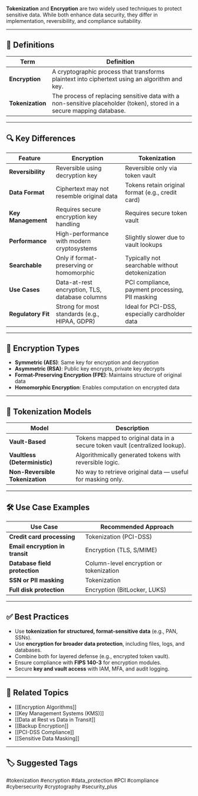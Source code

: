 **Tokenization** and **Encryption** are two widely used techniques to protect sensitive data. While both enhance data security, they differ in implementation, reversibility, and compliance suitability.

---

## 🧱 Definitions

| Term          | Definition                                                                 |
|---------------|-----------------------------------------------------------------------------|
| **Encryption** | A cryptographic process that transforms plaintext into ciphertext using an algorithm and key. |
| **Tokenization** | The process of replacing sensitive data with a non-sensitive placeholder (token), stored in a secure mapping database. |

---

## 🔍 Key Differences

| Feature                   | Encryption                                      | Tokenization                                     |
|---------------------------|--------------------------------------------------|--------------------------------------------------|
| **Reversibility**          | Reversible using decryption key                 | Reversible only via token vault                  |
| **Data Format**            | Ciphertext may not resemble original data       | Tokens retain original format (e.g., credit card)|
| **Key Management**         | Requires secure encryption key handling         | Requires secure token vault                      |
| **Performance**            | High-performance with modern cryptosystems      | Slightly slower due to vault lookups             |
| **Searchable**             | Only if format-preserving or homomorphic        | Typically not searchable without detokenization  |
| **Use Cases**              | Data-at-rest encryption, TLS, database columns  | PCI compliance, payment processing, PII masking  |
| **Regulatory Fit**         | Strong for most standards (e.g., HIPAA, GDPR)   | Ideal for PCI-DSS, especially cardholder data    |

---

## 🔐 Encryption Types

- **Symmetric (AES)**: Same key for encryption and decryption  
- **Asymmetric (RSA)**: Public key encrypts, private key decrypts  
- **Format-Preserving Encryption (FPE)**: Maintains structure of original data  
- **Homomorphic Encryption**: Enables computation on encrypted data

---

## 🔁 Tokenization Models

| Model               | Description                                                                 |
|---------------------|-----------------------------------------------------------------------------|
| **Vault-Based**      | Tokens mapped to original data in a secure token vault (centralized lookup).|
| **Vaultless (Deterministic)** | Algorithmically generated tokens with reversible logic.              |
| **Non-Reversible Tokenization** | No way to retrieve original data — useful for masking only.         |

---

## 🛠 Use Case Examples

| Use Case                         | Recommended Approach             |
|----------------------------------|----------------------------------|
| **Credit card processing**        | Tokenization (PCI-DSS)           |
| **Email encryption in transit**   | Encryption (TLS, S/MIME)         |
| **Database field protection**     | Column-level encryption or tokenization |
| **SSN or PII masking**            | Tokenization                     |
| **Full disk protection**          | Encryption (BitLocker, LUKS)     |

---

## ✅ Best Practices

- Use **tokenization for structured, format-sensitive data** (e.g., PAN, SSNs).
- Use **encryption for broader data protection**, including files, logs, and databases.
- Combine both for layered defense (e.g., encrypted token vault).
- Ensure compliance with **FIPS 140-3** for encryption modules.
- Secure **key and vault access** with IAM, MFA, and audit logging.

---

## 🧩 Related Topics

- [[Encryption Algorithms]]
- [[Key Management Systems (KMS)]]
- [[Data at Rest vs Data in Transit]]
- [[Backup Encryption]]
- [[PCI-DSS Compliance]]
- [[Sensitive Data Masking]]

---

## 🏷 Suggested Tags

#tokenization #encryption #data_protection #PCI #compliance #cybersecurity #cryptography #security_plus
